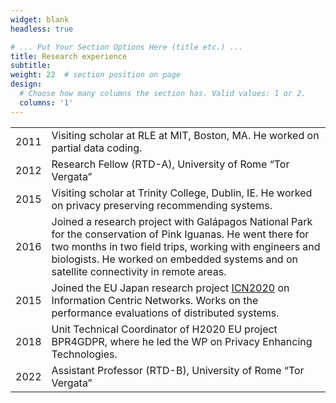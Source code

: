 ```yaml
---
widget: blank
headless: true

# ... Put Your Section Options Here (title etc.) ...
title: Research experience
subtitle:
weight: 22  # section position on page
design:
  # Choose how many columns the section has. Valid values: 1 or 2.
  columns: '1'
---
```


|           |                    |
|-----------|--------------------|
| 2011      | Visiting scholar at RLE at MIT, Boston, MA. He worked on partial data coding. |
| 2012      | Research Fellow (RTD-A), University of Rome “Tor Vergata” | 
| 2015      | Visiting scholar at Trinity College, Dublin, IE. He worked on privacy preserving recommending systems. | 
| 2016      | Joined a research project with Galápagos National Park for the conservation of Pink Iguanas. He went there for two months in two field trips, working with engineers and biologists. He worked on embedded systems and on satellite connectivity in remote areas. |
| 2015      | Joined the EU Japan research project [ICN2020](http://www.icn2020.org/) on Information Centric Networks. Works on the performance evaluations of distributed systems. | 
| 2018      | Unit Technical Coordinator of H2020 EU project BPR4GDPR, where he led the WP on Privacy Enhancing Technologies. | 
| 2022      | Assistant Professor (RTD-B), University of Rome “Tor Vergata” |

